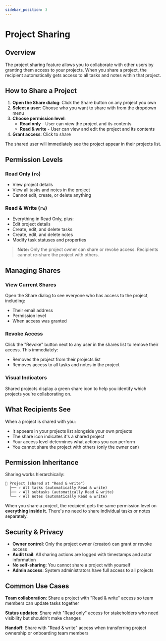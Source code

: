 ```yaml
---
sidebar_position: 3
---
```


# Project Sharing

## Overview

The project sharing feature allows you to collaborate with other users by granting them access to your projects. When you share a project, the recipient automatically gets access to all tasks and notes within that project.

## How to Share a Project

1. **Open the Share dialog**: Click the Share button on any project you own
2. **Select a user**: Choose who you want to share with from the dropdown menu
3. **Choose permission level**:
   - **Read only** - User can view the project and its contents
   - **Read & write** - User can view and edit the project and its contents
4. **Grant access**: Click to share

The shared user will immediately see the project appear in their projects list.

## Permission Levels

### Read Only (`ro`)
- View project details
- View all tasks and notes in the project
- Cannot edit, create, or delete anything

### Read & Write (`rw`)
- Everything in Read Only, plus:
- Edit project details
- Create, edit, and delete tasks
- Create, edit, and delete notes
- Modify task statuses and properties

> **Note:** Only the project owner can share or revoke access. Recipients cannot re-share the project with others.

## Managing Shares

### View Current Shares
Open the Share dialog to see everyone who has access to the project, including:
- Their email address
- Permission level
- When access was granted

### Revoke Access
Click the "Revoke" button next to any user in the shares list to remove their access. This immediately:
- Removes the project from their projects list
- Removes access to all tasks and notes in the project

### Visual Indicators
Shared projects display a green share icon to help you identify which projects you're collaborating on.

## What Recipients See

When a project is shared with you:
- It appears in your projects list alongside your own projects
- The share icon indicates it's a shared project
- Your access level determines what actions you can perform
- You cannot share the project with others (only the owner can)

## Permission Inheritance

Sharing works hierarchically:

```
📁 Project (shared at "Read & write")
  ├── ✓ All tasks (automatically Read & write)
  ├── ✓ All subtasks (automatically Read & write)
  └── ✓ All notes (automatically Read & write)
```

When you share a project, the recipient gets the same permission level on **everything inside it**. There's no need to share individual tasks or notes separately.

## Security & Privacy

- **Owner control**: Only the project owner (creator) can grant or revoke access
- **Audit trail**: All sharing actions are logged with timestamps and actor information
- **No self-sharing**: You cannot share a project with yourself
- **Admin access**: System administrators have full access to all projects

## Common Use Cases

**Team collaboration**: Share a project with "Read & write" access so team members can update tasks together

**Status updates**: Share with "Read only" access for stakeholders who need visibility but shouldn't make changes

**Handoff**: Share with "Read & write" access when transferring project ownership or onboarding team members
